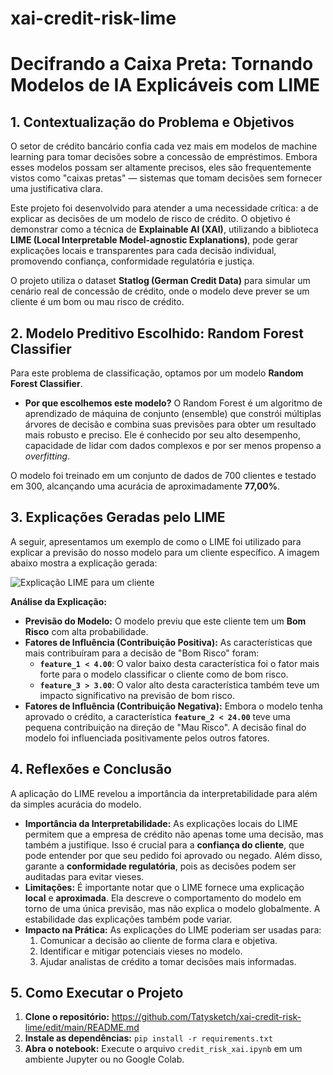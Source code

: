 # xai-credit-risk-lime
# Decifrando a Caixa Preta: Tornando Modelos de IA Explicáveis com LIME

## 1. Contextualização do Problema e Objetivos

O setor de crédito bancário confia cada vez mais em modelos de machine learning para tomar decisões sobre a concessão de empréstimos. Embora esses modelos possam ser altamente precisos, eles são frequentemente vistos como "caixas pretas" — sistemas que tomam decisões sem fornecer uma justificativa clara.

Este projeto foi desenvolvido para atender a uma necessidade crítica: a de explicar as decisões de um modelo de risco de crédito. O objetivo é demonstrar como a técnica de **Explainable AI (XAI)**, utilizando a biblioteca **LIME (Local Interpretable Model-agnostic Explanations)**, pode gerar explicações locais e transparentes para cada decisão individual, promovendo confiança, conformidade regulatória e justiça.

O projeto utiliza o dataset **Statlog (German Credit Data)** para simular um cenário real de concessão de crédito, onde o modelo deve prever se um cliente é um bom ou mau risco de crédito.

## 2. Modelo Preditivo Escolhido: Random Forest Classifier

Para este problema de classificação, optamos por um modelo **Random Forest Classifier**.

- **Por que escolhemos este modelo?** O Random Forest é um algoritmo de aprendizado de máquina de conjunto (ensemble) que constrói múltiplas árvores de decisão e combina suas previsões para obter um resultado mais robusto e preciso. Ele é conhecido por seu alto desempenho, capacidade de lidar com dados complexos e por ser menos propenso a *overfitting*.

O modelo foi treinado em um conjunto de dados de 700 clientes e testado em 300, alcançando uma acurácia de aproximadamente **77,00%**.

## 3. Explicações Geradas pelo LIME

A seguir, apresentamos um exemplo de como o LIME foi utilizado para explicar a previsão do nosso modelo para um cliente específico. A imagem abaixo mostra a explicação gerada:

![Explicação LIME para um cliente](images/explicacao_cliente_0.png)

**Análise da Explicação:**

- **Previsão do Modelo:** O modelo previu que este cliente tem um **Bom Risco** com alta probabilidade.
- **Fatores de Influência (Contribuição Positiva):** As características que mais contribuíram para a decisão de "Bom Risco" foram:
    - **`feature_1 < 4.00`**: O valor baixo desta característica foi o fator mais forte para o modelo classificar o cliente como de bom risco.
    - **`feature_3 > 3.00`**: O valor alto desta característica também teve um impacto significativo na previsão de bom risco.
- **Fatores de Influência (Contribuição Negativa):** Embora o modelo tenha aprovado o crédito, a característica **`feature_2 < 24.00`** teve uma pequena contribuição na direção de "Mau Risco". A decisão final do modelo foi influenciada positivamente pelos outros fatores.

## 4. Reflexões e Conclusão

A aplicação do LIME revelou a importância da interpretabilidade para além da simples acurácia do modelo.

- **Importância da Interpretabilidade:** As explicações locais do LIME permitem que a empresa de crédito não apenas tome uma decisão, mas também a justifique. Isso é crucial para a **confiança do cliente**, que pode entender por que seu pedido foi aprovado ou negado. Além disso, garante a **conformidade regulatória**, pois as decisões podem ser auditadas para evitar vieses.
- **Limitações:** É importante notar que o LIME fornece uma explicação **local** e **aproximada**. Ela descreve o comportamento do modelo em torno de uma única previsão, mas não explica o modelo globalmente. A estabilidade das explicações também pode variar.
- **Impacto na Prática:** As explicações do LIME poderiam ser usadas para:
    1.  Comunicar a decisão ao cliente de forma clara e objetiva.
    2.  Identificar e mitigar potenciais vieses no modelo.
    3.  Ajudar analistas de crédito a tomar decisões mais informadas.

## 5. Como Executar o Projeto

1.  **Clone o repositório:**
    https://github.com/Tatysketch/xai-credit-risk-lime/edit/main/README.md
2.  **Instale as dependências:**
    `pip install -r requirements.txt`
3.  **Abra o notebook:**
    Execute o arquivo `credit_risk_xai.ipynb` em um ambiente Jupyter ou no Google Colab.
